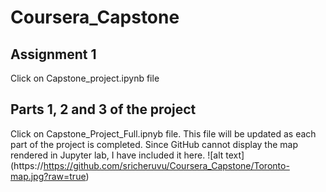# Coursera_Capstone

## Assignment 1
Click on Capstone_project.ipynb file

## Parts 1, 2 and 3 of the project
Click on Capstone_Project_Full.ipnyb file. This file will be updated as each part of the project is completed. Since GitHub cannot display the map rendered in Jupyter lab, I have included it here.
![alt text] (https://https://github.com/sricheruvu/Coursera_Capstone/Toronto-map.jpg?raw=true)



